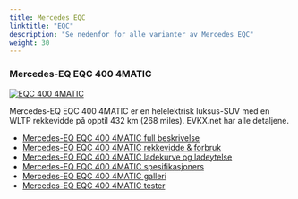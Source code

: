 ```yaml
---
title: Mercedes EQC
linktitle: "EQC"
description: "Se nedenfor for alle varianter av Mercedes EQC"
weight: 30
---
```

### Mercedes-EQ EQC 400 4MATIC

<a href="eqc_400_4matic/"><img src="https://media.evkx.net/multimedia/models/mercedes/eqc/eqc_400_4matic/main_1_st.jpg" class="img-fluid" alt="EQC 400 4MATIC" ></a>

Mercedes-EQ EQC 400 4MATIC er en helelektrisk luksus-SUV med en WLTP rekkevidde på opptil 432 km (268 miles). EVKX.net har alle detaljene. 

- [Mercedes-EQ EQC 400 4MATIC full beskrivelse](eqc_400_4matic/)
- [Mercedes-EQ EQC 400 4MATIC rekkevidde & forbruk](eqc_400_4matic/rangeandconsumption)
- [Mercedes-EQ EQC 400 4MATIC ladekurve og ladeytelse](eqc_400_4matic/chargingcurve)
- [Mercedes-EQ EQC 400 4MATIC spesifikasjoners](eqc_400_4matic/specifications)
- [Mercedes-EQ EQC 400 4MATIC galleri](eqc_400_4matic/gallery)
- [Mercedes-EQ EQC 400 4MATIC tester](eqc_400_4matic/reviews)

